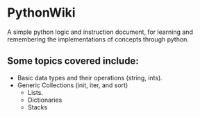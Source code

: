 # PythonWiki
A simple python logic and instruction document, for learning and remembering the implementations of concepts through python.

## Some topics covered include:
 - Basic data types and their operations (string, ints).
 - Generic Collections (init, iter, and sort)
    - Lists.
    - Dictionaries
    - Stacks

